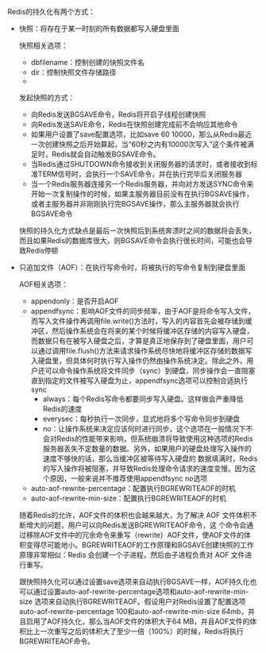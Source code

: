 Redis的持久化有两个方式：
- 快照：将存在于某一时刻的所有数据都写入硬盘里面
  
  快照相关选项：
  - dbfilename：控制创建的快照文件名
  - dir：控制快照文件存储路径
  - 

  发起快照的方式：
  - 向Redis发送BGSAVE命令，Redis将开启子线程创建快照
  - 向Redis发送SAVE命令，Redis在快照创建完成前不会响应其他命令
  - 如果用户设置了save配置选项，比如save 60 10000，那么从Redis最近一次创建快照之后开始算起，当“60秒之内有10000次写入”这个条件被满足时，Redis就会自动触发BGSAVE命令。
  - 当Redis通过SHUTDOWN命令接收到关闭服务器的请求时，或者接收到标准TERM信号时，会执行一个SAVE命令，并在执行完毕后关闭服务器
  - 当一个Redis服务器连接另一个Redis服务器，并向对方发送SYNC命令来开始一次复制操作的时候，如果主服务器目前没有在执行BGSAVE操作，或者主服务器并非刚刚执行完BGSAVE操作，那么主服务器就会执行BGSAVE命令

  快照的持久化方式缺点是最后一次快照后到系统奔溃时之间的数据将会丢失，而且如果Redis的数据库很大，则BGSAVE命令会执行很长时间，可能也会导致Redis停顿

- 只追加文件（AOF）：在执行写命令时，将被执行的写命令复制到硬盘里面
  
  AOF相关选项：
  - appendonly：是否开启AOF
  - appendfsync：影响AOF文件的同步频率，由于AOF是将命令写入文件，而写入文件操作再调用file.write()方法时，写入的内容首先会被存储到缓冲区，然后操作系统会在将来的某个时候将缓冲区存储的内容写入硬盘，而数据只有在被写入硬盘之后，才算是真正地保存到了硬盘里面，用户可以通过调用file.flush()方法来请求操作系统尽快地将缓冲区存储的数据写入硬盘里，但具体何时执行写入操作仍然由操作系统决定。除此之外，用户还可以命令操作系统将文件同步（sync）到硬盘，同步操作会一直阻塞直到指定的文件被写入硬盘为止，appendfsync选项可以控制合适执行sync
    - always：每个Redis写命令都要同步写入硬盘。这样做会严重降低Redis的速度
    - everysec：每秒执行一次同步，显式地将多个写命令同步到硬盘
    - no：让操作系统来决定应该何时进行同步，这个选项在一般情况下不会对Redis的性能带来影响，但系统崩溃将导致使用这种选项的Redis服务器丢失不定数量的数据。另外，如果用户的硬盘处理写入操作的速度不够快的话，那么当缓冲区被等待写入硬盘的
    数据填满时，Redis的写入操作将被阻塞，并导致Redis处理命令请求的速度变慢。因为这个原因，一般来说并不推荐使用appendfsync no选项
  - auto-aof-rewrite-percentage：配置执行BGREWRITEAOF的时机
  - auto-aof-rewrite-min-size：配置执行BGREWRITEAOF的时机

  随着Redis的允许，AOF文件的体积也会越来越大，为了解决 AOF 文件体积不断增大的问题，用户可以向Redis发送BGREWRITEAOF命令，这
  个命令会通过移除AOF文件中的冗余命令来重写（rewrite）AOF文件，使AOF文件的体积变得尽可能地小。BGREWRITEAOF的工作原理和BGSAVE创建快照的工作原理非常相似：Redis 会创建一个子进程，然后由子进程负责对 AOF 文件进行重写。

  跟快照持久化可以通过设置save选项来自动执行BGSAVE一样，AOF持久化也可以通过设置auto-aof-rewrite-percentage选项和auto-aof-rewrite-min-size 选项来自动执行BGREWRITEAOF。假设用户对Redis设置了配置选项auto-aof-rewrite-percentage
  100和auto-aof-rewrite-min-size 64mb，并且启用了AOF持久化，那么当AOF文件的体积大于64 MB，并且AOF文件的体积比上一次重写之后的体积大了至少一倍（100%）的时候，Redis将执行BGREWRITEAOF命令。
